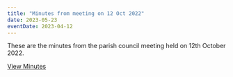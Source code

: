 ```yaml
---
title: "Minutes from meeting on 12 Oct 2022"
date: 2023-05-23
eventDate: 2023-04-12
---
```

These are the minutes from the parish council meeting held on 12th October 2022.

<!--more-->

[View Minutes](/pdfs/minutes-20221012.pdf)
